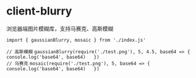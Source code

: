 # client-blurry
浏览器端图片模糊库，支持马赛克、高斯模糊

`import { gaussianBlurry, mosaic } from './index.js'`

`// 高斯模糊`
`gaussianBlurry(require('./test.png'), 5, 4.5, base64 => {  
    console.log('base64', base64)  
})`  
`// 马赛克`
`mosaic(require('./test.png'), 5, base64 => {  
    console.log('base64', base64)  
})`
